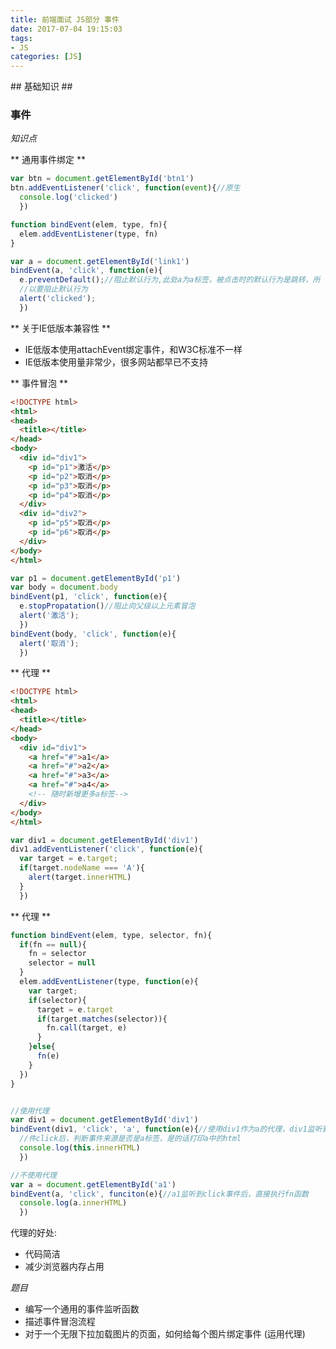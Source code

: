 ```yaml
---
title: 前端面试 JS部分 事件
date: 2017-07-04 19:15:03
tags: 
- JS
categories: [JS]
---
```

<p></p>
<!-- more -->
## 基础知识 ##

### 事件 ###


*知识点*

** 通用事件绑定 **
```javascript
var btn = document.getElementById('btn1')
btn.addEventListener('click', function(event){//原生
  console.log('clicked')
  })

function bindEvent(elem, type, fn){
  elem.addEventListener(type, fn)
}

var a = document.getElementById('link1')
bindEvent(a, 'click', function(e){
  e.preventDefault();//阻止默认行为,此处a为a标签，被点击时的默认行为是跳转，所
  //以要阻止默认行为
  alert('clicked');
  })
```

** 关于IE低版本兼容性 **
*  IE低版本使用attachEvent绑定事件，和W3C标准不一样
*  IE低版本使用量非常少，很多网站都早已不支持

** 事件冒泡 **
```html
<!DOCTYPE html>
<html>
<head>
  <title></title>
</head>
<body>
  <div id="div1">
    <p id="p1">激活</p>
    <p id="p2">取消</p>
    <p id="p3">取消</p>
    <p id="p4">取消</p>
  </div>
  <div id="div2">
    <p id="p5">取消</p>
    <p id="p6">取消</p>
  </div>
</body>
</html>
```

```javascript
var p1 = document.getElementById('p1')
var body = document.body
bindEvent(p1, 'click', function(e){
  e.stopPropatation()//阻止向父级以上元素冒泡
  alert('激活');
  })
bindEvent(body, 'click', function(e){
  alert('取消');
  })
```

** 代理 **
```html
<!DOCTYPE html>
<html>
<head>
  <title></title>
</head>
<body>
  <div id="div1">
    <a href="#">a1</a>
    <a href="#">a2</a>
    <a href="#">a3</a>
    <a href="#">a4</a>
    <!-- 随时新增更多a标签-->
  </div>
</body>
</html>
```

```javascript
var div1 = document.getElementById('div1')
div1.addEventListener('click', function(e){
  var target = e.target;
  if(target.nodeName === 'A'){
    alert(target.innerHTML)
  }
  })
```

** 代理 **
```javascript
function bindEvent(elem, type, selector, fn){
  if(fn == null){
    fn = selector
    selector = null
  }
  elem.addEventListener(type, function(e){
    var target;
    if(selector){
      target = e.target
      if(target.matches(selector)){
        fn.call(target, e)
      }
    }else{
      fn(e)
    }
  })
}


//使用代理
var div1 = document.getElementById('div1')
bindEvent(div1, 'click', 'a', function(e){//使用div1作为a的代理，div1监听到事
  //件click后，判断事件来源是否是a标签，是的话打印a中的html
  console.log(this.innerHTML)
  })

//不使用代理
var a = document.getElementById('a1')
bindEvent(a, 'click', funciton(e){//a1监听到click事件后，直接执行fn函数
  console.log(a.innerHTML)
  })
```

代理的好处:
* 代码简洁
* 减少浏览器内存占用



*题目*

*  编写一个通用的事件监听函数
*  描述事件冒泡流程
*  对于一个无限下拉加载图片的页面，如何给每个图片绑定事件 (运用代理)






